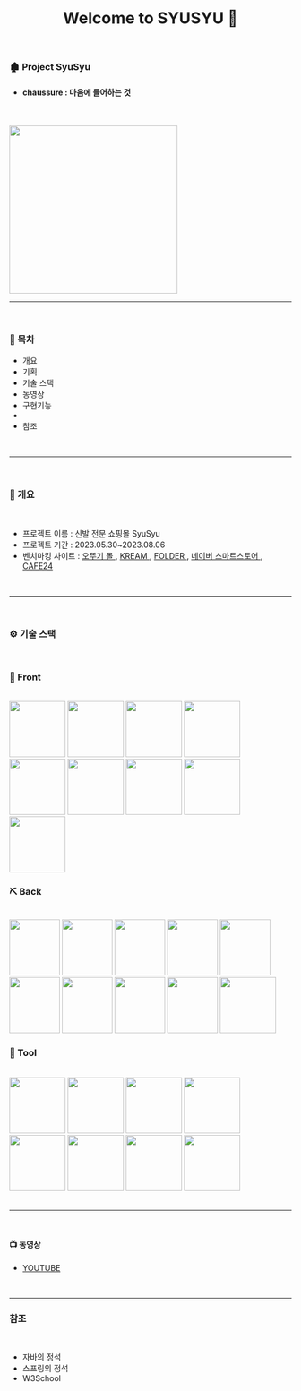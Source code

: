 <h1 align="center">Welcome to SYUSYU 👋</h1>

<br>

### 🏚 Project SyuSyu 
- #### chaussure  : 마음에 들어하는 것

<br>

<p>
<img src = https://github.com/gi-dor/HTA/assets/86302876/b667cba7-b643-4b85-9d4d-54ed1017f9ad width = 300 height = 300 />
</p>


---
<br>

### 🐥 목차 

- 개요
- 기획
- 기술 스택
- 동영상
- 구현기능
- 
- 참조
  

<br>

----

<br>


### 📃 개요

<br>

- 프로젝트 이름 :  신발 전문 쇼핑몰 SyuSyu
- 프로젝트 기간 : 2023.05.30~2023.08.06
- 벤치마킹 사이트 : 
    <a href = "https://www.ottogimall.co.kr/front/main">  오뚜기 몰  </a>  ,
    <a href = "https://kream.co.kr/" >  KREAM  </a>  ,
    <a href = "https://folderstyle.com/">  FOLDER  </a>  ,
    <a href = "https://sell.smartstore.naver.com/">  네이버 스마트스토어  </a>  ,
    <a href = "https://www.cafe24.com/" >  CAFE24  </a>

<br>

----------

<br>
 
 ### ⚙ 기술 스택 
 
 <br>

  ### 🔨 Front
  
   <br>
   <img src = https://github.com/gi-dor/HTA/assets/86302876/770414ae-7283-45c7-8dc5-132df6eb07de width = 100 height = 100/>
   <img src = https://github.com/gi-dor/HTA/assets/86302876/d5b2c173-0fb6-4c9f-af7e-ad3c47795e3b  width = 100 height = 100/>
   <img src = https://github.com/gi-dor/HTA/assets/86302876/88d1afea-0702-4369-b366-85fd749fc26d width = 100 height = 100/>
   <img src = https://github.com/gi-dor/HTA/assets/86302876/64cb4033-5782-4b54-abc5-c3a8403b2376 width = 100 height = 100/>
   <img src = https://github.com/gi-dor/HTA/assets/86302876/4e09f1ed-e5fb-4f92-9de2-41d8c1df201d width = 100 height = 100/>
   <img src = https://github.com/gi-dor/HTA/assets/86302876/d6ef243a-8a22-4287-a2c1-17cb819b30da width = 100 height = 100/>
   <img src = https://github.com/gi-dor/HTA/assets/86302876/b7a3597c-dc6f-4eb5-b889-ba30665e16e1 width = 100 height = 100/>
   <img src = https://github.com/gi-dor/HTA/assets/86302876/1646d538-f5a1-4fd7-83eb-66b53a9a24eb width = 100 height = 100/>
   <img src = https://github.com/gi-dor/HTA/assets/86302876/4025270f-5684-4d3e-b7e4-4ccbbc260f85 width = 100 height = 100/>

<br>

### ⛏ Back

 <br>
    <img src = https://github.com/gi-dor/HTA/assets/86302876/deb2220a-9acd-4655-be17-33f5a93396fa width = 90 height = 100/>
    <img src = https://github.com/gi-dor/HTA/assets/86302876/1a31acc0-0116-4184-b314-236f2f24b535 width = 90 height = 100/>
    <img src = https://github.com/gi-dor/HTA/assets/86302876/dc590426-3112-410c-9086-bcc765f97881 width = 90 height = 100/>
    <img src = https://github.com/gi-dor/HTA/assets/86302876/d3be7341-6e40-4be0-badd-77c877e20968 width = 90 height = 100/>
    <img src = https://github.com/gi-dor/HTA/assets/86302876/d2173a4b-9655-4942-83a0-ff344946a90c width = 90 height = 100/>
    <img src = https://github.com/gi-dor/HTA/assets/86302876/b9a29b46-6944-476a-9dfc-3a5b21087616 width = 90 height = 100/>
    <img src = https://github.com/gi-dor/HTA/assets/86302876/c6642c07-c997-4546-8d92-cce09f8890f1 width = 90 height = 100/>
    <img src = https://github.com/gi-dor/HTA/assets/86302876/d4dc9837-a078-42bc-a014-21aa23a9fa40 width = 90 height = 100/>
    <img src = https://github.com/gi-dor/HTA/assets/86302876/16e91d36-9d19-4394-9bd8-bcf2d180c788  width = 90 height = 100/>
    <img src =  https://github.com/gi-dor/HTA/assets/86302876/7037068d-4be2-4967-af4e-6666ec7b709a width = 100 height = 100/>
 

<br>

### 🔧 Tool

<br>
  <img src = https://github.com/gi-dor/HTA/assets/86302876/8bf76c3d-c44b-4f9f-bfce-21446fff2646 width = 100 height = 100/>
  <img src = https://github.com/gi-dor/HTA/assets/86302876/ff86b189-befa-4ad2-bacf-ad1c203c313f width = 100 height = 100/>
  <img src = https://github.com/gi-dor/HTA/assets/86302876/1aa0058b-8f49-41e7-b59e-a232234b44c5 width = 100 height = 100/>
  <img src = https://github.com/gi-dor/HTA/assets/86302876/c062b0f7-870f-46b4-8030-07c01a79bfd6 width = 100 height = 100/>
  <img src = https://github.com/gi-dor/HTA/assets/86302876/a9dcfde0-141f-4550-bc10-41c4550a677f width = 100 height = 100/>
  <img src = https://github.com/gi-dor/HTA/assets/86302876/99be659e-8a4a-4fce-bd35-378648682216 width = 100 height = 100/>
  <img src = https://github.com/gi-dor/HTA/assets/86302876/ea621051-e372-4792-8b07-e0df87798328  width = 100 height = 100/>
  <img src = https://github.com/gi-dor/HTA/assets/86302876/7223fa72-b4d6-449c-b97a-03ad47e1174b  width = 100 height = 100/>
 
  

 <br>
 <br>

 ----
<br>

#### 📺  동영상 

- <a href = "https://youtu.be/H8s0jUxJAV4?si=1jmpjTnuhPU5TlqD" > YOUTUBE  </a>

<br>


 -----
  
### 참조 

<br>

- 자바의 정석
- 스프링의 정석
- W3School
